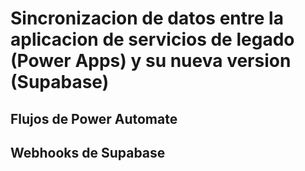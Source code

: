 # Sincronizacion de datos entre la aplicacion de servicios de legado (Power Apps) y su nueva version (Supabase)

## Flujos de Power Automate

## Webhooks de Supabase
